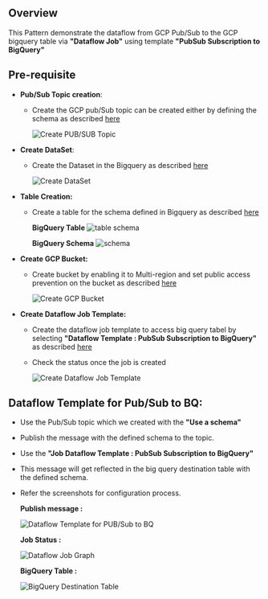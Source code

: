 ## Overview
   This Pattern demonstrate the dataflow from GCP Pub/Sub to the GCP bigquery table via **"Dataflow Job"** using template **"PubSub Subscription to BigQuery"**
   
## Pre-requisite
- **Pub/Sub Topic creation**:
  * Create the GCP pub/Sub topic can be created either by defining the schema as described [here](https://cloud.google.com/pubsub/docs/create-topic#create_a_topic_2)
  
    ![Create PUB/SUB Topic](https://github.com/mongodb-partners/MongoDb-BigQuery-Workshops/assets/109083730/01ece0c5-62e7-4e7b-b927-b5db853f7f82)

- **Create DataSet**:
  * Create the Dataset in the Bigquery as described [here](https://cloud.google.com/bigquery/docs/datasets#create-dataset)

    ![Create DataSet](https://github.com/mongodb-partners/MongoDb-BigQuery-Workshops/assets/109083730/f179ad2a-09ed-4ea2-b45d-61a6c1e9b812)

- **Table Creation:** 
  * Create a table for the schema defined in Bigquery as described [here](https://cloud.google.com/bigquery/docs/tables#create_an_empty_table_with_a_schema_definition)

    **BigQuery Table**
    ![table schema](https://github.com/mongodb-partners/MongoDb-BigQuery-Workshops/assets/109083730/6d3c3428-22c0-41c7-823f-e251f55482a5)

    **BigQuery Schema**
    ![schema](https://github.com/mongodb-partners/MongoDb-BigQuery-Workshops/assets/109083730/17bcc428-09b6-43fb-8573-ba4aecc358b1)

    
- **Create GCP Bucket:**
  * Create bucket by enabling it to Multi-region and set public access prevention on the bucket as described [here](https://cloud.google.com/storage/docs/creating-buckets)
  
    ![Create GCP Bucket](https://github.com/mongodb-partners/MongoDb-BigQuery-Workshops/assets/109083730/43cc1104-a868-4237-8c29-ed72e4201768)
  
- **Create Dataflow Job Template:**
  * Create the dataflow job template to access big query tabel by selecting **"Dataflow Template : PubSub Subscription to BigQuery"** as described [here](https://cloud.google.com/dataflow/docs/guides/templates/provided/pubsub-to-bigquery)
  * Check the status once the job is created
  
    ![Create Dataflow Job Template](https://github.com/mongodb-partners/MongoDb-BigQuery-Workshops/assets/109083730/e28050ed-8126-4ab6-bbeb-b9ce36f1fcb5)

## Dataflow Template for Pub/Sub to BQ:
  * Use the Pub/Sub topic which we created with the **"Use a schema"**
  * Publish the message with the defined schema to the topic.
  * Use the **"Job Dataflow Template : PubSub Subscription to BigQuery"** 
  * This message will get reflected in the big query destination table with the defined schema.
  * Refer the screenshots for configuration process.
  
     **Publish message :** 
      
       ![Dataflow Template for PUB/Sub to BQ](https://github.com/mongodb-partners/MongoDb-BigQuery-Workshops/assets/109083730/879ca729-4133-414a-a671-1dec637d7472)

     **Job Status :**

       ![Dataflow Job Graph](https://github.com/mongodb-partners/MongoDb-BigQuery-Workshops/assets/109083730/34870f31-aa80-4fab-ac2a-e2d22dd20fc2)
  
     **BigQuery Table :**
    
       ![BigQuery Destination Table](https://github.com/mongodb-partners/MongoDb-BigQuery-Workshops/assets/109083730/dea69155-2ac6-4e45-9aa4-6fe77104edc5)
